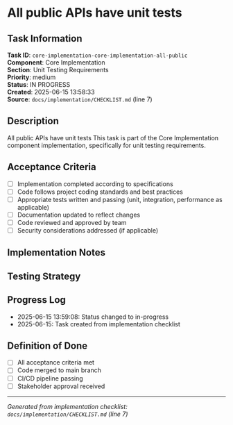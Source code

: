# All public APIs have unit tests

## Task Information

**Task ID**: `core-implementation-core-implementation-all-public`  
**Component**: Core Implementation  
**Section**: Unit Testing Requirements  
**Priority**: medium  
**Status**: IN PROGRESS  
**Created**: 2025-06-15 13:58:33  
**Source**: `docs/implementation/CHECKLIST.md` (line 7)  

## Description

All public APIs have unit tests
This task is part of the Core Implementation component implementation, specifically for unit testing requirements.

## Acceptance Criteria

- [ ] Implementation completed according to specifications
- [ ] Code follows project coding standards and best practices
- [ ] Appropriate tests written and passing (unit, integration, performance as applicable)
- [ ] Documentation updated to reflect changes
- [ ] Code reviewed and approved by team
- [ ] Security considerations addressed (if applicable)

## Implementation Notes

<!-- Add specific implementation notes, design decisions, or technical requirements here -->

## Testing Strategy

<!-- Describe the testing approach for this task -->

## Progress Log

<!-- Add progress updates here -->
- 2025-06-15 13:59:08: Status changed to in-progress
- 2025-06-15: Task created from implementation checklist

## Definition of Done

- [ ] All acceptance criteria met
- [ ] Code merged to main branch
- [ ] CI/CD pipeline passing
- [ ] Stakeholder approval received

---

*Generated from implementation checklist: `docs/implementation/CHECKLIST.md` (line 7)*
